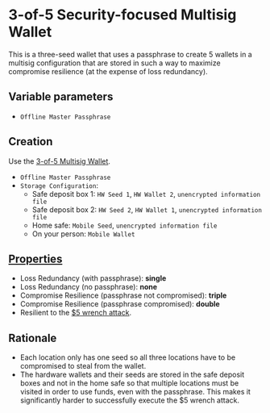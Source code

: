 # 3-of-5 Security-focused Multisig Wallet

This is  a three-seed wallet that uses a passphrase to create 5 wallets in a multisig configuration that are stored in such a way to maximize compromise resilience (at the expense of loss redundancy). 

## Variable parameters

* `Offline Master Passphrase`

## Creation

Use the [3-of-5 Multisig Wallet](3-of-5-Wallet.md).

* `Offline Master Passphrase`
* `Storage Configuration`:
  * Safe deposit box 1: `HW Seed 1`, `HW Wallet 2`, `unencrypted information file`
  * Safe deposit box 2: `HW Seed 2`, `HW Wallet 1`, `unencrypted information file`
  * Home safe: `Mobile Seed`, `unencrypted information file`
  * On your person: `Mobile Wallet`

## [Properties](../misc/propertiesKey.md)

* Loss Redundancy (with passphrase): **single**
* Loss Redundancy (no passphrase): **none**
* Compromise Resilience (passphrase not compromised): **triple**
* Compromise Resilience (passphrase compromised): **double**
* Resilient to the [$5 wrench attack](https://xkcd.com/538/).

## Rationale

* Each location only has one seed so all three locations have to be compromised to steal from the wallet.
* The hardware wallets and their seeds are stored in the safe deposit boxes and not in the home safe so that multiple locations must be visited in order to use funds, even with the passphrase. This makes it significantly harder to successfully execute the $5 wrench attack.

